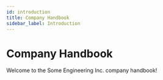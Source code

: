 ```yaml
---
id: introduction
title: Company Handbook
sidebar_label: Introduction
---
```


# Company Handbook

Welcome to the Some Engineering Inc. company handbook!
